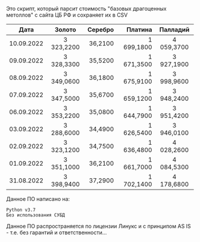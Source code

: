 Это скрипт, который парсит стоимость "базовых драгоценных метоллов" с сайта ЦБ РФ и сохраняет их в CSV


| Дата          | Золото             | Серебро  | Платина        | Палладий    |
| ------------- |:------------------:| --------:| -------------: |:-----------:|
|  10.09.2022   | 3 323,2200         | 36,2100  | 1 699,1800     | 4 059,3700  |         
|  09.09.2022   | 3 328,3300         | 35,5200  | 1 671,3500     | 3 927,1900  |
|  08.09.2022   | 3 349,0600         | 36,1800  | 1 675,9100     | 3 998,9600  |
|  07.09.2022   | 3 347,5000         | 35,6700  | 1 659,1200     | 3 948,2400  |
|  06.09.2022   | 3 353,2200         | 35,0800  | 1 644,7900     | 3 951,4200  |
|  03.09.2022   | 3 288,6000         | 34,4900  | 1 626,5400     | 3 946,0100  |
|  02.09.2022   | 3 323,1200         | 34,7500  | 1 636,4800     | 4 028,2600  |
|  01.09.2022   | 3 351,1000         | 36,2100  | 1 661,7000     | 4 084,5300  |
|  31.08.2022   | 3 398,9400         | 37,2900  | 1 702,1400     | 4 178,6800  |



Данное ПО написано на:

    Python v3.7
    Без использования СУБД

Данное ПО распространяется по лицензии Линукс и с принципом AS IS - т.е. без гарантий и ответственности...
